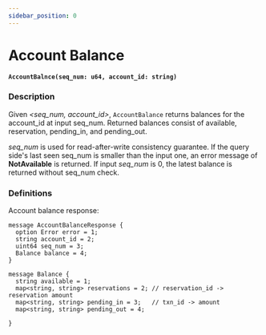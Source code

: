 ```yaml
---
sidebar_position: 0
---
```


# Account Balance

**`AccountBalnce(seq_num: u64, account_id: string)`**

### Description

Given *<seq_num, account_id>*, `AccountBalance` returns balances for the account_id at input seq_num. Returned 
balances consist of available, reservation, pending_in, and pending_out.

*seq_num* is used for read-after-write consistency guarantee. If the query side's last seen seq_num is smaller than the input one,
an error message of **NotAvailable** is returned. If input *seq_num* is 0,  the latest balance is returned without seq_num
check.

### Definitions

Account balance response:

```protobuf3
message AccountBalanceResponse {
  option Error error = 1;
  string account_id = 2;
  uint64 seq_num = 3;
  Balance balance = 4;
}

message Balance {
  string available = 1;
  map<string, string> reservations = 2; // reservation_id -> reservation amount
  map<string, string> pending_in = 3;   // txn_id -> amount
  map<string, string> pending_out = 4;

}
```

